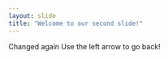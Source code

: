 ```yaml
---
layout: slide
title: "Welcome to our second slide!"
---
```

Changed again
Use the left arrow to go back!
